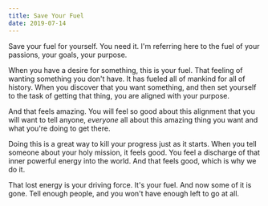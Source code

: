 ```yaml
---
title: Save Your Fuel
date: 2019-07-14
---
```


Save your fuel for yourself. You need it. I'm referring here to the fuel of your passions, your goals, your purpose.

When you have a desire for something, this is your fuel. That feeling of wanting something you don't have. It has fueled all of mankind for all of history. When you discover that you want something, and then set yourself to the task of getting that thing, you are aligned with your purpose.

And that feels amazing. You will feel so good about this alignment that you will want to tell anyone, _everyone_ all about this amazing thing you want and what you're doing to get there.

Doing this is a great way to kill your progress just as it starts. When you tell someone about your holy mission, it feels good. You feel a discharge of that inner powerful energy into the world. And that feels good, which is why we do it.

That lost energy is your driving force. It's your fuel. And now some of it is gone. Tell enough people, and you won't have enough left to go at all.

